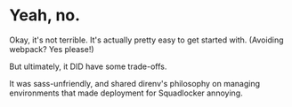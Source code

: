 # Yeah, no.

Okay, it's not terrible. It's actually pretty easy to get started with.
(Avoiding webpack? Yes please!)

But ultimately, it DID have some trade-offs.

It was sass-unfriendly, and shared direnv's philosophy on managing environments
that made deployment for Squadlocker annoying.
